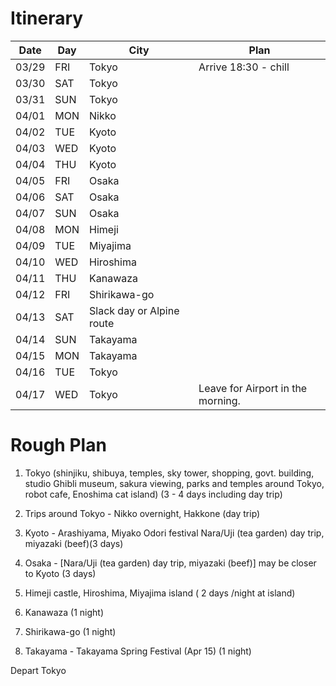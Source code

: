 
# Itinerary

|  Date | Day   |City   |Plan  |
|-------|-------|-------|----------------------|
|03/29  |FRI    |Tokyo  |Arrive 18:30 - chill  |
|03/30  |SAT    |Tokyo  |   |
|03/31  |SUN    |Tokyo  |    |
|04/01  |MON    |Nikko  |    |
|04/02  |TUE   |Kyoto   |
|04/03  |WED   |Kyoto   |
|04/04  |THU   |Kyoto   |
|04/05  |FRI   |Osaka   |
|04/06  |SAT   |Osaka   |
|04/07  |SUN   |Osaka   |
|04/08  |MON   |Himeji  |
|04/09  |TUE   |Miyajima|
|04/10  |WED   |Hiroshima|
|04/11  |THU   |Kanawaza|
|04/12  |FRI   |Shirikawa-go|
|04/13  |SAT   |Slack day or Alpine route|
|04/14  |SUN   |Takayama|
|04/15  |MON   |Takayama|
|04/16  |TUE   |Tokyo   |
|04/17  |WED   |Tokyo   |Leave for Airport in the morning.

# Rough Plan

1. Tokyo (shinjiku, shibuya, temples, sky tower, shopping, govt. building, studio Ghibli museum, sakura viewing, parks and temples around Tokyo, robot cafe, Enoshima cat island) (3 - 4 days including day trip)

2. Trips around Tokyo - Nikko overnight, Hakkone (day trip)

3. Kyoto - Arashiyama, Miyako Odori festival Nara/Uji (tea garden) day trip, miyazaki (beef)(3 days)

4. Osaka - [Nara/Uji (tea garden) day trip, miyazaki (beef)] may be closer to Kyoto (3 days)

5. Himeji castle, Hiroshima, Miyajima island ( 2 days /night at island)

6. Kanawaza (1 night)

7. Shirikawa-go (1 night)

8. Takayama - Takayama Spring Festival (Apr 15) (1 night)

Depart Tokyo
